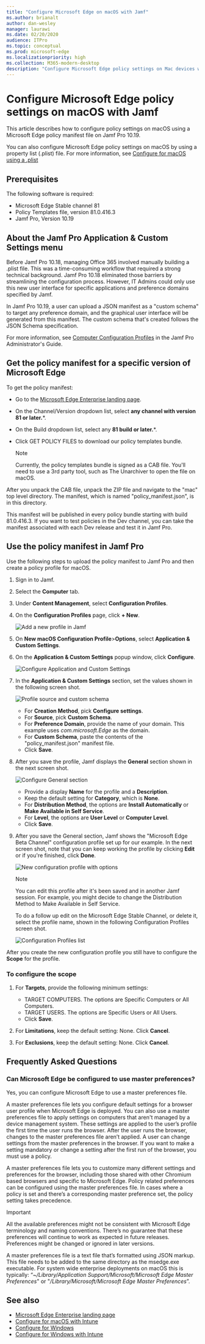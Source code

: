 ```yaml
---
title: "Configure Microsoft Edge on macOS with Jamf"
ms.author: brianalt
author: dan-wesley
manager: laurawi
ms.date: 02/20/2020
audience: ITPro
ms.topic: conceptual
ms.prod: microsoft-edge
ms.localizationpriority: high
ms.collection: M365-modern-desktop
description: "Configure Microsoft Edge policy settings on Mac devices with Jamf"
---
```


# Configure Microsoft Edge policy settings on macOS with Jamf

This article describes how to configure policy settings on macOS using a Microsoft Edge policy manifest file on Jamf Pro 10.19.

You can also configure Microsoft Edge policy settings on macOS by using a property list (.plist) file. For more information, see [Configure for macOS using a .plist](configure-microsoft-edge-on-mac.md)


## Prerequisites

The following software is required:

- Microsoft Edge Stable channel 81
- Policy Templates file, version 81.0.416.3
- Jamf Pro, Version 10.19

## About the Jamf Pro Application & Custom Settings menu

Before Jamf Pro 10.18, managing Office 365 involved manually building a .plist file. This was a time-consuming workflow that required a strong technical background. Jamf Pro 10.18 eliminated those barriers by streamlining the configuration process. However, IT Admins could only use this new user interface for specific applications and preference domains specified by Jamf.

In Jamf Pro 10.19, a user can upload a JSON manifest as a "custom schema" to target any preference domain, and the graphical user interface will be generated from this manifest. The custom schema that's created follows the JSON Schema specification.

For more information, see [Computer Configuration Profiles](https://jamf.it/computer-configuration-profiles) in the Jamf Pro Administrator's Guide.

## Get the policy manifest for a specific version of Microsoft Edge

To get the policy manifest:

- Go to the [Microsoft Edge Enterprise landing page](https://aka.ms/EdgeEnterprise).
- On the Channel/Version dropdown list, select **any channel with version 81 or later.***.
- On the Build dropdown list, select any **81 build or later.***.
- Click GET POLICY FILES to download our policy templates bundle.

  > [!NOTE]
  > Currently, the policy templates bundle is signed as a CAB file. You'll need to use a 3rd party tool, such as The Unarchiver to open the file on macOS.

After you unpack the CAB file, unpack the ZIP file and navigate to the "mac" top level directory. The manifest, which is named "policy_manifest.json", is in this directory.

This manifest will be published in every policy bundle starting with build 81.0.416.3. If you want to test policies in the Dev channel, you can take the manifest associated with each Dev release and test it in Jamf Pro.  

## Use the policy manifest in Jamf Pro

Use the following steps to upload the policy manifest to Jamf Pro and then create a policy profile for macOS.

1. Sign in to Jamf.
2. Select the **Computer** tab.
3. Under **Content Management**, select **Configuration Profiles**.
4. On the **Configuration Profiles** page, click **+ New**.

   ![Add a new profile in Jamf](media/configure-microsoft-edge-on-mac-jamf/configure-macos-jamf-configuration-profiles.png)

5. On **New macOS Configuration Profile**>**Options**, select **Application & Custom Settings**.
6. On the **Application & Custom Settings** popup window, click **Configure**.

   ![Configure Application and Custom Settings](media/configure-microsoft-edge-on-mac-jamf/configure-macos-jamf-app-and-custom.png)

7. In the **Application & Custom Settings** section, set the values shown in the following screen shot.

   ![Profile source and custom schema](media/configure-microsoft-edge-on-mac-jamf/configure-macos-jamf-app-and-custom-schema.png)

   - For **Creation Method**, pick **Configure settings**.
   - For **Source**, pick **Custom Schema**.
   - For **Preference Domain**, provide the name of your domain. This example uses *com.microsoft.Edge* as the domain.
   - For **Custom Schema**, paste the contents of the "policy_manifest.json" manifest file.
   - Click **Save**.

8. After you save the profile, Jamf displays the **General** section shown in the next screen shot.

   ![Configure General section](media/configure-microsoft-edge-on-mac-jamf/configure-macos-jamf-app-and-custom-general-setting.png)

   - Provide a display **Name** for the profile and a **Description**.
   - Keep the default setting for **Category**, which is **None**.
   - For **Distribution Method**, the options are **Install Automatically** or **Make Available in Self Service**.
   - For **Level**, the options are **User Level** or **Computer Level**.
   - Click **Save**.

9. After you save the General section, Jamf shows the "Microsoft Edge Beta Channel" configuration profile set up for our example. In the next screen shot, note that you can keep working the profile by clicking **Edit** or if you're finished, click **Done**.

   ![New configuration profile with options](media/configure-microsoft-edge-on-mac-jamf/configure-macos-jamf-configuration-profiles-beta-channel.png)

   > [!NOTE]
   > You can edit this profile after it's been saved and in another Jamf session. For example, you might decide to change the Distribution Method to Make Available in Self Service.

   To do a follow up edit on the Microsoft Edge Stable Channel, or delete it, select the profile name, shown in the following Configuration Profiles screen shot.

   ![Configuration Profiles list](media/configure-microsoft-edge-on-mac-jamf/configure-macos-jamf-configuration-profiles-beta-channel-done.png)

After you create the new configuration profile you still have to configure the **Scope** for the profile.

### To configure the scope

1. For **Targets**, provide the following minimum settings:

   - TARGET COMPUTERS. The options are Specific Computers or All Computers.
   - TARGET USERS. The options are Specific Users or All Users.
   - Click **Save**.
2. For **Limitations**, keep the default setting: None. Click **Cancel**.
3. For **Exclusions**, keep the default setting: None. Click **Cancel**.

## Frequently Asked Questions

### Can Microsoft Edge be configured to use master preferences?

Yes, you can configure Microsoft Edge to use a master preferences file.

A master preferences file lets you configure default settings for a browser user profile when Microsoft Edge is deployed. You can also use a master preferences file to apply settings on computers that aren't managed by a device management system. These settings are applied to the user’s profile the first time the user runs the browser. After the user runs the browser, changes to the master preferences file aren’t applied. A user can change settings from the master preferences in the browser. If you want to make a setting mandatory or change a setting after the first run of the browser, you must use a policy.

A master preferences file lets you to customize many different settings and preferences for the browser, including those shared with other Chromium based browsers and specific to Microsoft Edge.  Policy related preferences can be configured using the master preferences file. In cases where a policy is set and there’s a corresponding master preference set, the policy setting takes precedence.

> [!IMPORTANT]
> All the available preferences might not be consistent with Microsoft Edge terminology and naming conventions.  There’s no guarantee that these preferences will continue to work as expected in future releases. Preferences might be changed or ignored in later versions.

A master preferences file is a text file that’s formatted using JSON markup. This file needs to be added to the same directory as the msedge.exe executable. For system wide enterprise deployments on macOS this is typically: “*~/Library/Application Support/Microsoft/Microsoft Edge Master Preferences*" or "*/Library/Microsoft/Microsoft Edge Master Preferences*”.

## See also

- [Microsoft Edge Enterprise landing page](https://aka.ms/EdgeEnterprise)
- [Configure for macOS with Intune](configure-microsoft-edge-on-mac.md)
- [Configure for Windows](configure-microsoft-edge.md)
- [Configure for Windows with Intune](configure-edge-with-intune.md)
